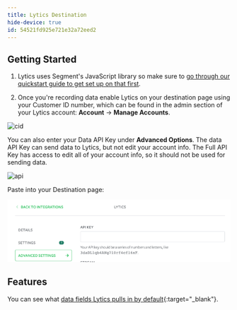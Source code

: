 ```yaml
---
title: Lytics Destination
hide-device: true
id: 54521fd925e721e32a72eed2
---
```

## Getting Started

1. Lytics uses Segment's JavaScript library so make sure to [go through our quickstart guide to get set up on that first](/docs/connections/sources/catalog/libraries/website/javascript/quickstart/).

2. Once you're recording data enable Lytics on your destination page using your Customer ID number, which can be found in the admin section of your Lytics account: **Account** -> **Manage Accounts**.

![cid](https://lyticspublic.s3.amazonaws.com/images/Segment.io/segment_cid.png)

You can also enter your Data API Key under **Advanced Options**.  The data API Key can send data to Lytics, but not edit your account info.  The Full API Key has access to edit all of your account info, so it should not be used for sending data.

![api](https://lyticspublic.s3.amazonaws.com/images/Segment.io/segment_api.png)

Paste into your Destination page:

![key](images/lyticsapikey.png)

## Features

You can see what [data fields Lytics pulls in by default](https://admin.lytics.io/#/documentation/jstag){:target="_blank"}.
